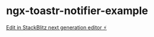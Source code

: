 # ngx-toastr-notifier-example

[Edit in StackBlitz next generation editor ⚡️](https://stackblitz.com/~/github.com/Mazen-Embaby/ngx-toastr-notifier-example)